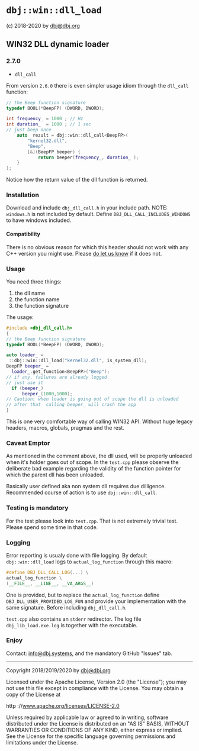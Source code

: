 # `dbj::win::dll_load`

(c) 2018-2020 by dbj@dbj.org

## WIN32 DLL dynamic loader

### 2.7.0

- `dll_call`

From version `2.6.0` there is even simpler usage idiom through the `dll_call` function:
```cpp
// the Beep function signature
typedef BOOL(*BeepFP) (DWORD, DWORD);

int frequency_ = 1000 ; // Hz
int duration_  = 1000 ; // 1 sec
// just beep once
	auto  rezult = dbj::win::dll_call<BeepFP>(
		"kernel32.dll", 
		"Beep",
		[&](BeepFP beeper) {
			return beeper(frequency_, duration_ );
	}
);
```
Notice how the return value of the dll function is returned.

### Installation

Download and include `dbj_dll_call.h` in your include path. NOTE: `windows.h` is not included by default. Define `DBJ_DLL_CALL_INCLUDES_WINDOWS` to have windows included.

#### Compatibility

There is no obvious reason for which this header should not work with any C++ version you might use. Please [do let us know](mailto:info@dbj.systems) if it does not. 

### Usage

You need three things:

1. the dll name 
2. the function name
3. the function signature

The usage:

```cpp
#include <dbj_dll_call.h>
{
// the Beep function signature
typedef BOOL(*BeepFP) (DWORD, DWORD);

auto loader_ =
 ::dbj::win::dll_load("kernel32.dll", is_system_dll);
BeepFP beeper_ = 
  loader_.get_function<BeepFP>("Beep");
// if any, failures are already logged
// just use it
  if (beeper_)
      beeper_(1000,1000);
// Caution: when loader is going out of scope the dll is unloaded
// after that  calling beeper_ will crash the app
}
```
This is one very comfortable way of calling WIN32 API. Without huge legacy headers, macros, globals, pragmas and the rest.

### Caveat Emptor

As mentioned in the comment above, the dll used, will be properly unloaded when it's holder goes out of scope. In the `test.cpp` please observe the  
deliberate bad example regarding the validity of the function pointer for which the parent dll has been unloaded.

Basically user defined aka non system dll requires due dilligence. Recommended course of action is to use `dbj::win::dll_call`.

### Testing is mandatory

For the test please look into `test.cpp`. That is not extremely trivial test. Please spend some time in that code.

### Logging

Error reporting is usualy done with file logging.
By default `dbj::win::dll_load` logs to `actual_log_function` through this macro:
```cpp
#define DBJ_DLL_CALL_LOG(...) \
actual_log_function \
(__FILE__, __LINE__, __VA_ARGS__)
```
One is provided, but to replace the `actual_log_function` define `DBJ_DLL_USER_PROVIDED_LOG_FUN` and provide your implementation with the same signature. Before including `dbj_dll_call.h`.

`test.cpp` also contains an `stderr` redirector.  The log file `dbj_lib_load.exe.log` is together with the executable.

### Enjoy

Contact: [info@dbj.systems](mailto:info@dbj.systems), and the mandatory GitHub "Issues" tab.

--------------------------------------------

Copyright 2018/2019/2020 by dbj@dbj.org

Licensed under the Apache License, Version 2.0 (the "License");
you may not use this file except in compliance with the License.
You may obtain a copy of the License at

http ://www.apache.org/licenses/LICENSE-2.0

Unless required by applicable law or agreed to in writing, software
distributed under the License is distributed on an "AS IS" BASIS,
WITHOUT WARRANTIES OR CONDITIONS OF ANY KIND, either express or implied.
See the License for the specific language governing permissions and
limitations under the License.

